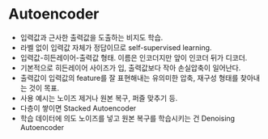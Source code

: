 # Autoencoder

-  입력값과 근사한 출력값을 도출하는 비지도 학습.
-  라벨 없이 입력값 자체가 정답이므로 self-supervised learning.
-  입력값-히든레이어-출력값 형태. 이름은 인코더지만 앞이 인코더 뒤가 디코더.
-  기본적으로 히든레이어 사이즈가 입, 출력값보다 작아 손실압축이 일어난다.
-  출력값이 입력값의 feature를 잘 표현해내는 유의미한 압축, 재구성 형태를 찾아내는 것이 목표.
-  사용 예시는 노이즈 제거나 원본 복구, 퍼즐 맞추기 등.
-  다층이 쌓이면 Stacked Autoencoder
-  학습 데이터에 의도 노이즈를 넣고 원본 복구를 학습시키는 건 Denoising Autoencoder
